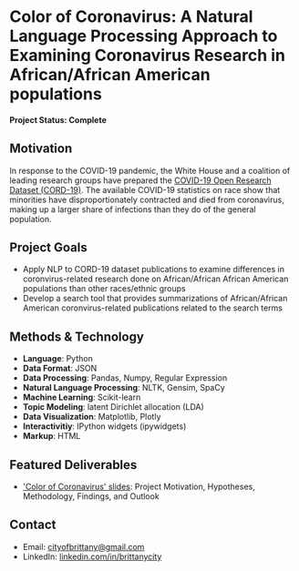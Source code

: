 # Color of Coronavirus: A Natural Language Processing Approach to Examining Coronavirus Research in African/African American populations

#### Project Status: Complete

## Motivation 
In response to the COVID-19 pandemic, the White House and a coalition of leading research groups have prepared the [COVID-19 Open Research Dataset (CORD-19)](https://www.semanticscholar.org/cord19). The available COVID-19 statistics on race show that minorities have disproportionately contracted and died from coronavirus, making up a larger share of infections than they do of the general population. 

## Project Goals
* Apply NLP to CORD-19 dataset publications to examine differences in coronvirus-related research done on African/African African American populations than other races/ethnic groups
* Develop a search tool that provides summarizations of African/African American coronvirus-related publications related to the search terms

## Methods & Technology
* **Language**: Python
* **Data Format**: JSON
* **Data Processing**: Pandas, Numpy, Regular Expression
* **Natural Language Processing**: NLTK, Gensim, SpaCy
* **Machine Learning**: Scikit-learn
* **Topic Modeling**: latent Dirichlet allocation (LDA)
* **Data Visualization**: Matplotlib, Plotly
* **Interactivitiy**: IPython widgets (ipywidgets)
* **Markup**: HTML

## Featured Deliverables
* ['Color of Coronavirus' slides](https://docs.google.com/presentation/d/19UMcZlFU0Hg7gjGVdixKsMY8qCDvSPnBMp1V_U47TN4/edit?usp=sharing): Project Motivation, Hypotheses, Methodology, Findings, and Outlook

## Contact
* Email: [cityofbrittany@gmail.com](cityofbrittany@gmail.com)
* LinkedIn: [linkedin.com/in/brittanycity](https://www.linkedin.com/in/brittanycity/)
